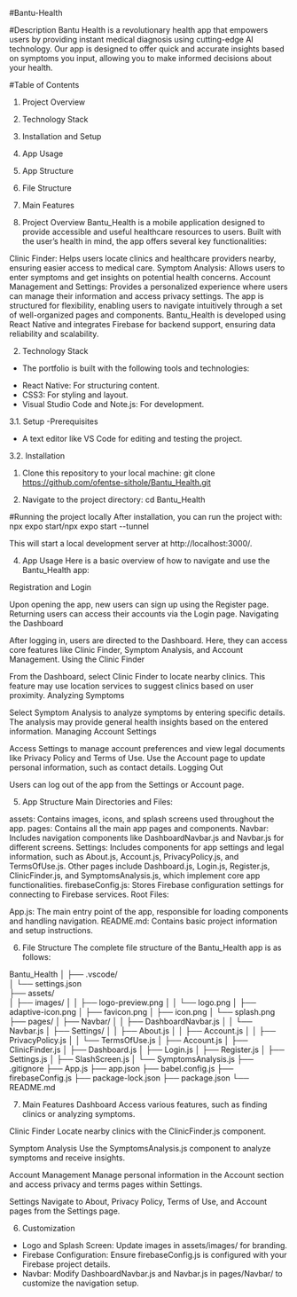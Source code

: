 #Bantu-Health

#Description
Bantu Health is a revolutionary health app that empowers users by providing instant medical diagnosis using cutting-edge AI technology. Our app is designed to offer quick and accurate insights based on symptoms you input, allowing you to make informed decisions about your health.

#Table of Contents
1. Project Overview
2. Technology Stack
3. Installation and Setup
4. App Usage
5. App Structure
6. File Structure
7. Main Features

1. Project Overview <a name="project-overview"></a>
Bantu_Health is a mobile application designed to provide accessible and useful healthcare resources to users. Built with the user’s health in mind, the app offers several key functionalities:

Clinic Finder: Helps users locate clinics and healthcare providers nearby, ensuring easier access to medical care.
Symptom Analysis: Allows users to enter symptoms and get insights on potential health concerns.
Account Management and Settings: Provides a personalized experience where users can manage their information and access privacy settings.
The app is structured for flexibility, enabling users to navigate intuitively through a set of well-organized pages and components. Bantu_Health is developed using React Native and integrates Firebase for backend support, ensuring data reliability and scalability.

2. Technology Stack
- The portfolio is built with the following tools and technologies:

* React Native: For structuring content.
* CSS3: For styling and layout.
* Visual Studio Code and Note.js: For development.

3.1. Setup
-Prerequisites
* A text editor like VS Code for editing and testing the project.

3.2. Installation
1. Clone this repository to your local machine:
git clone https://github.com/ofentse-sithole/Bantu_Health.git

2. Navigate to the project directory:
cd Bantu_Health

#Running the project locally
After installation, you can run the project with:
npx expo start/npx expo start --tunnel 

This will start a local development server at http://localhost:3000/.

4. App Usage <a name="app-usage"></a>
Here is a basic overview of how to navigate and use the Bantu_Health app:

Registration and Login

Upon opening the app, new users can sign up using the Register page.
Returning users can access their accounts via the Login page.
Navigating the Dashboard

After logging in, users are directed to the Dashboard. Here, they can access core features like Clinic Finder, Symptom Analysis, and Account Management.
Using the Clinic Finder

From the Dashboard, select Clinic Finder to locate nearby clinics.
This feature may use location services to suggest clinics based on user proximity.
Analyzing Symptoms

Select Symptom Analysis to analyze symptoms by entering specific details.
The analysis may provide general health insights based on the entered information.
Managing Account Settings

Access Settings to manage account preferences and view legal documents like Privacy Policy and Terms of Use.
Use the Account page to update personal information, such as contact details.
Logging Out

Users can log out of the app from the Settings or Account page.

5. App Structure <a name="app-structure"></a>
Main Directories and Files:

assets: Contains images, icons, and splash screens used throughout the app.
pages: Contains all the main app pages and components.
Navbar: Includes navigation components like DashboardNavbar.js and Navbar.js for different screens.
Settings: Includes components for app settings and legal information, such as About.js, Account.js, PrivacyPolicy.js, and TermsOfUse.js.
Other pages include Dashboard.js, Login.js, Register.js, ClinicFinder.js, and SymptomsAnalysis.js, which implement core app functionalities.
firebaseConfig.js: Stores Firebase configuration settings for connecting to Firebase services.
Root Files:

App.js: The main entry point of the app, responsible for loading components and handling navigation.
README.md: Contains basic project information and setup instructions.

6. File Structure <a name="file-structure"></a>
The complete file structure of the Bantu_Health app is as follows:

Bantu_Health
│
├── .vscode/          
│   └── settings.json   
├── assets/     
│   ├── images/
│   │   ├── logo-preview.png
│   │   └── logo.png 
│   ├── adaptive-icon.png
│   ├── favicon.png
│   ├── icon.png
│   └── splash.png
├── pages/
│   ├── Navbar/
│   │   ├── DashboardNavbar.js
│   │   └── Navbar.js
│   ├── Settings/
│   │   ├── About.js
│   │   ├── Account.js
│   │   ├── PrivacyPolicy.js
│   │   └── TermsOfUse.js
│   ├── Account.js
│   ├── ClinicFinder.js
│   ├── Dashboard.js
│   ├── Login.js
│   ├── Register.js
│   ├── Settings.js
│   ├── SlashScreen.js
│   └── SymptomsAnalysis.js
├── .gitignore
├── App.js
├── app.json
├── babel.config.js
├── firebaseConfig.js
├── package-lock.json
├── package.json
└── README.md

7. Main Features <a name="main-features"></a>
Dashboard
Access various features, such as finding clinics or analyzing symptoms.

Clinic Finder
Locate nearby clinics with the ClinicFinder.js component.

Symptom Analysis
Use the SymptomsAnalysis.js component to analyze symptoms and receive insights.

Account Management
Manage personal information in the Account section and access privacy and terms pages within Settings.

Settings
Navigate to About, Privacy Policy, Terms of Use, and Account pages from the Settings page.



6. Customization <a name="customization"></a>
* Logo and Splash Screen: Update images in assets/images/ for branding.
* Firebase Configuration: Ensure firebaseConfig.js is configured with your Firebase project details.
* Navbar: Modify DashboardNavbar.js and Navbar.js in pages/Navbar/ to customize the navigation setup.
